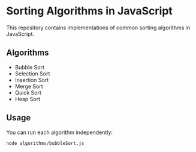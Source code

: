 # Sorting Algorithms in JavaScript

This repository contains implementations of common sorting algorithms in JavaScript.

## Algorithms

- Bubble Sort
- Selection Sort
- Insertion Sort
- Merge Sort
- Quick Sort
- Heap Sort

## Usage

You can run each algorithm independently:

```bash
node algorithms/bubbleSort.js
